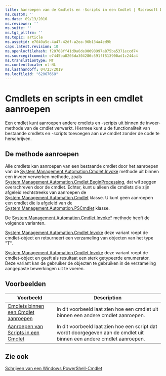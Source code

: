 ```yaml
---
title: Aanroepen van de Cmdlets en -Scripts in een Cmdlet | Microsoft Docs
ms.custom: ''
ms.date: 09/13/2016
ms.reviewer: ''
ms.suite: ''
ms.tgt_pltfrm: ''
ms.topic: article
ms.assetid: e7040a5c-4a47-42df-a2ea-96b134a4ed9b
caps.latest.revision: 10
ms.openlocfilehash: f20708ff41d9a6de90090997a875ba5371eccd74
ms.sourcegitcommit: e7445ba8203da304286c591ff513900ad1c244a4
ms.translationtype: MT
ms.contentlocale: nl-NL
ms.lasthandoff: 04/23/2019
ms.locfileid: "62067668"
---
```

# <a name="invoking-cmdlets-and-scripts-within-a-cmdlet"></a>Cmdlets en scripts in een cmdlet aanroepen

Een cmdlet kunt aanroepen andere cmdlets en -scripts uit binnen de invoer-methode van de cmdlet verwerkt. Hiermee kunt u de functionaliteit van bestaande cmdlets en -scripts toevoegen aan uw cmdlet zonder de code te herschrijven.

## <a name="the-invoke-method"></a>De methode aanroepen

Alle cmdlets kan aanroepen van een bestaande cmdlet door het aanroepen van de [System.Management.Automation.Cmdlet.Invoke](/dotnet/api/System.Management.Automation.Cmdlet.Invoke) methode uit binnen een invoer verwerken methode, zoals [ System.Management.Automation.Cmdlet.BeginProcessing](/dotnet/api/System.Management.Automation.Cmdlet.BeginProcessing), dat wil zeggen overschreven door de cmdlet. Echter, kunt u alleen die cmdlets die zijn afgeleid rechtstreeks van aanroepen de [System.Management.Automation.Cmdlet](/dotnet/api/System.Management.Automation.Cmdlet) klasse. U kunt geen aanroepen een cmdlet die is afgeleid van de [System.Management.Automation.PSCmdlet](/dotnet/api/System.Management.Automation.PSCmdlet) klasse.

De [System.Management.Automation.Cmdlet.Invoke*](/dotnet/api/System.Management.Automation.Cmdlet.Invoke) methode heeft de volgende varianten.

[System.Management.Automation.Cmdlet.Invoke](/dotnet/api/System.Management.Automation.Cmdlet.Invoke) deze variant roept de cmdlet-object en retourneert een verzameling van objecten van het type "T".

[System.Management.Automation.Cmdlet.Invoke](/dotnet/api/System.Management.Automation.Cmdlet.Invoke) deze variant roept de cmdlet-object en geeft als resultaat een sterk getypeerde emumerator. Deze variant kan de gebruiker de objecten te gebruiken in de verzameling aangepaste bewerkingen uit te voeren.

## <a name="examples"></a>Voorbeelden

|Voorbeeld|Description|
|-------------|-----------------|
|[Cmdlets binnen een Cmdlet aanroepen](./how-to-invoke-a-cmdlet-from-within-a-cmdlet.md)|In dit voorbeeld laat zien hoe een cmdlet uit binnen een andere cmdlet aanroepen.|
|[Aanroepen van Scripts in een Cmdlet](./how-to-invoke-scripts-within-a-cmdlet.md)|In dit voorbeeld laat zien hoe een script dat wordt doorgegeven aan de cmdlet uit binnen een andere cmdlet aanroepen.|

## <a name="see-also"></a>Zie ook

[Schrijven van een Windows PowerShell-Cmdlet](./writing-a-windows-powershell-cmdlet.md)
